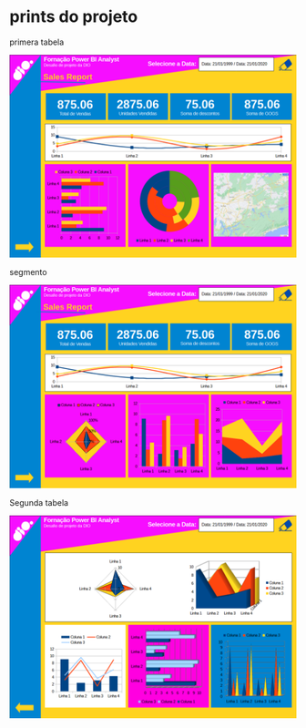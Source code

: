 <H1>prints do projeto</H1>
<p>primera tabela</p>
<img src="https://raw.githubusercontent.com/SrBogolhao/power_bi_analyst/main/M%C3%B3dulo%202/Desafio%20de%20Projeto/nova%20pasta/Sem%20t%C3%ADtulo%2001.png">
<p>segmento</p>
<img src="https://raw.githubusercontent.com/SrBogolhao/power_bi_analyst/main/M%C3%B3dulo%202/Desafio%20de%20Projeto/nova%20pasta/Sem%20t%C3%ADtulo%2002.png">
<p>Segunda tabela</p>
<img src="https://raw.githubusercontent.com/SrBogolhao/power_bi_analyst/main/M%C3%B3dulo%202/Desafio%20de%20Projeto/nova%20pasta/Sem%20t%C3%ADtulo%2003.png">

